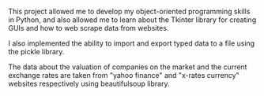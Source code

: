 This project allowed me to develop my object-oriented programming skills in Python, and also allowed me to learn about the Tkinter library for creating GUIs and how to web scrape data from websites.

I also implemented the ability to import and export typed data to a file using the pickle library.

The data about the valuation of companies on the market and the current exchange rates are taken from "yahoo finance" and "x-rates currency" websites respectively using beautifulsoup library.
